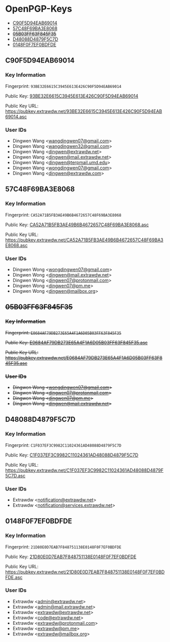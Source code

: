 # OpenPGP-Keys

- [C90F5D94EAB69014](#c90f5d94eab69014)
- [57C48F69BA3E8068](#57c48f69ba3e8068)
- ~~[05B03FF63F845F35](#05b03ff63f845f35)~~
- [D48088D4879F5C7D](#d48088d4879f5c7d)
- [0148F0F7EF0BDFDE](#0148f0f7ef0bdfde)

## C90F5D94EAB69014

### Key Information

Fingerprint: `93BE32E6615C3945E613E426C90F5D94EAB69014`

Public Key: [93BE32E6615C3945E613E426C90F5D94EAB69014](query.html?id=93BE32E6615C3945E613E426C90F5D94EAB69014)

Public Key URL: <https://pubkey.extrawdw.net/93BE32E6615C3945E613E426C90F5D94EAB69014.asc>

### User IDs

- Dingwen Wang \<wangdingwen07@gmail.com\>
- Dingwen Wang \<wangdingwen32@gmail.com\>
- Dingwen Wang \<dingwen@extrawdw.net\>
- Dingwen Wang \<dingwen@mail.extrawdw.net\>
- Dingwen Wang \<dingwen@terpmail.umd.edu\>
- Dingwen Wang \<wongdingwen07@gmail.com\>
- Dingwen Wang \<dingwen@extrawdw.com\>

## 57C48F69BA3E8068

### Key Information

Fingerprint: `CA52A71B5FB3AE49B6B4672657C48F69BA3E8068`

Public Key: [CA52A71B5FB3AE49B6B4672657C48F69BA3E8068.asc](query.html?id=CA52A71B5FB3AE49B6B4672657C48F69BA3E8068)

Public Key URL: <https://pubkey.extrawdw.net/CA52A71B5FB3AE49B6B4672657C48F69BA3E8068.asc>

### User IDs

- Dingwen Wong \<wongdingwen07@gmail.com\>
- Dingwen Wong \<dingwen@mail.extrawdw.net\>
- Dingwen Wong \<dingwen07@protonmail.com\>
- Dingwen Wong \<dingwen07@pm.me\>
- Dingwen Wong \<dingwen@mailbox.org\>

## ~~05B03FF63F845F35~~

### ~~Key Information~~

~~Fingerprint: `E0684AF79DB273E65A4F1A6D05B03FF63F845F35`~~

~~Public Key: [E0684AF79DB273E65A4F1A6D05B03FF63F845F35.asc](query.html?id=E0684AF79DB273E65A4F1A6D05B03FF63F845F35)~~

~~Public Key URL: <https://pubkey.extrawdw.net/E0684AF79DB273E65A4F1A6D05B03FF63F845F35.asc>~~

### ~~User IDs~~

- ~~Dingwen Wong \<wongdingwen07@gmail.com\>~~
- ~~Dingwen Wong \<dingwen07@protonmail.com\>~~
- ~~Dingwen Wong \<dingwen07@pm.me\>~~
- ~~Dingwen Wong \<dingwen@mail.extrawdw.net\>~~

## D48088D4879F5C7D

### Key Information

Fingerprint: `C1F037EF3C9982C11024361AD48088D4879F5C7D`

Public Key: [C1F037EF3C9982C11024361AD48088D4879F5C7D](query.html?id=C1F037EF3C9982C11024361AD48088D4879F5C7D)

Public Key URL: <https://pubkey.extrawdw.net/C1F037EF3C9982C11024361AD48088D4879F5C7D.asc>

### User IDs

- Extrawdw \<notification@extrawdw.net\>
- Extrawdw \<notification@services.extrawdw.net\>

## 0148F0F7EF0BDFDE

### Key Information

Fingerprint: `21D80E0D7EAB7F848751138E0148F0F7EF0BDFDE`

Public Key: [21D80E0D7EAB7F848751138E0148F0F7EF0BDFDE](query.html?id=21D80E0D7EAB7F848751138E0148F0F7EF0BDFDE)

Public Key URL: <https://pubkey.extrawdw.net/21D80E0D7EAB7F848751138E0148F0F7EF0BDFDE.asc>

### User IDs

- Extrawdw \<admin@extrawdw.net\>
- Extrawdw \<admin@mail.extrawdw.net\>
- Extrawdw \<extrawdw@extrawdw.net\>
- Extrawdw \<code@extrawdw.net\>
- Extrawdw \<extrawdw@protonmail.com\>
- Extrawdw \<extrawdw@pm.me\>
- Extrawdw \<extrawdw@mailbox.org\>
